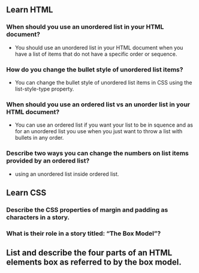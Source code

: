 
## Learn HTML

### When should you use an unordered list in your HTML document?
* You should use an unordered list in your HTML document when you have a list of items that do not have a specific order or sequence.



### How do you change the bullet style of unordered list items?
* You can change the bullet style of unordered list items in CSS using the list-style-type property.



### When should you use an ordered list vs an unorder list in your HTML document?
* You can use an ordered list if you want your list to be in squence and as for an unordered list you use when you just want to throw a list with bullets in any order.


### Describe two ways you can change the numbers on list items provided by an ordered list?
* using an unordered list inside ordered list.


## Learn CSS


### Describe the CSS properties of margin and padding as characters in a story.
###  What is their role in a story titled: “The Box Model”?


## List and describe the four parts of an HTML elements box as referred to by the box model.
